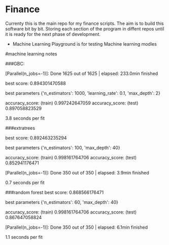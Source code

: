 # Finance


Currenty this is the main repo for my finance scripts. The aim is to build this software bit by bit. Storing each section of the program in diffent repos until it is ready for the next phase of development.



* Machine Learning Playground is for testing Machine learning modles


#machine learning notes

###GBC:

[Parallel(n_jobs=-1)]: Done 1625 out of 1625 | elapsed: 233.0min finished

best score:  0.894301470588

best parameters {'n_estimators': 1000, 'learning_rate': 0.1, 'max_depth': 2}

accuracy_score: (train)  0.997242647059
accuracy_score: (test)  0.897058823529

3.8 seconds per fit






###extratrees

best score:  0.892463235294

best parameters {'n_estimators': 100, 'max_depth': 40}

accuracy_score: (train)  0.998161764706
accuracy_score: (test)  0.852941176471

[Parallel(n_jobs=-1)]: Done 350 out of 350 | elapsed:  3.9min finished


0.7 seconds per fit



###random forest
best score:  0.868566176471

best parameters {'n_estimators': 60, 'max_depth': 40}

accuracy_score: (train)  0.998161764706
accuracy_score: (test)  0.867647058824

[Parallel(n_jobs=-1)]: Done 350 out of 350 | elapsed:  6.1min finished


1.1 seconds per fit
